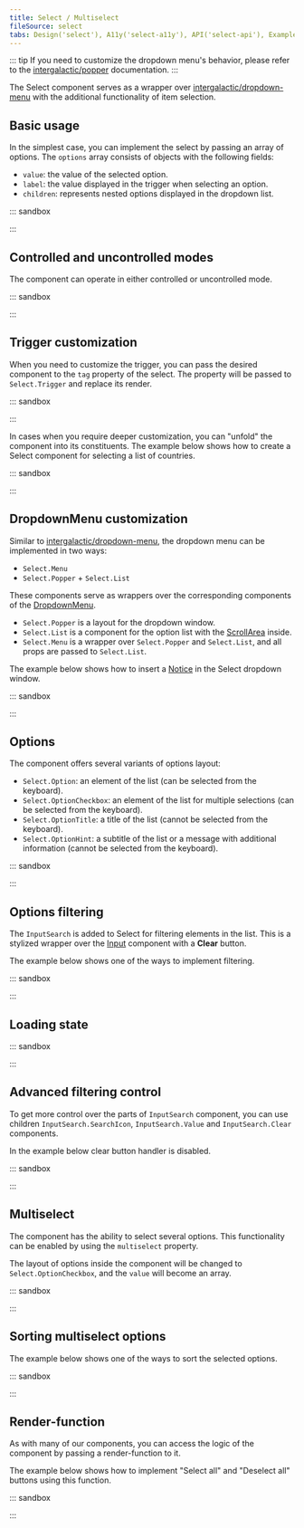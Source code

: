 ```yaml
---
title: Select / Multiselect
fileSource: select
tabs: Design('select'), A11y('select-a11y'), API('select-api'), Example('select-code'), Changelog('select-changelog')
---
```


::: tip
If you need to customize the dropdown menu's behavior, please refer to the [intergalactic/popper](/utils/popper/popper) documentation.
:::

The Select component serves as a wrapper over [intergalactic/dropdown-menu](/components/dropdown-menu/dropdown-menu) with the additional functionality of item selection.

## Basic usage

In the simplest case, you can implement the select by passing an array of options. The `options` array consists of objects with the following fields:

- `value`: the value of the selected option.
- `label`: the value displayed in the trigger when selecting an option.
- `children`: represents nested options displayed in the dropdown list.

::: sandbox

<script lang="tsx">
  export Demo from './examples/basic_usage.tsx';
</script>

:::

## Controlled and uncontrolled modes

The component can operate in either controlled or uncontrolled mode.

::: sandbox

<script lang="tsx">
  export Demo from './examples/controlled_and_uncontrolled_modes.tsx';
</script>

:::

## Trigger customization

When you need to customize the trigger, you can pass the desired component to the `tag` property of the select. The property will be passed to `Select.Trigger` and replace its render.

::: sandbox

<script lang="tsx">
  export Demo from './examples/trigger_customization.tsx';
</script>

:::

In cases when you require deeper customization, you can "unfold" the component into its constituents. The example below shows how to create a Select component for selecting a list of countries.

::: sandbox

<script lang="tsx">
  export Demo from './examples/trigger-customization.tsx';
</script>

:::

## DropdownMenu customization

Similar to [intergalactic/dropdown-menu](/components/dropdown-menu/dropdown-menu), the dropdown menu can be implemented in two ways:

- `Select.Menu`
- `Select.Popper` + `Select.List`

These components serve as wrappers over the corresponding components of the [DropdownMenu](/components/dropdown-menu/dropdown-menu).

- `Select.Popper` is a layout for the dropdown window.
- `Select.List` is a component for the option list with the [ScrollArea](/components/scroll-area/scroll-area) inside.
- `Select.Menu` is a wrapper over `Select.Popper` and `Select.List`, and all props are passed to `Select.List`.

The example below shows how to insert a [Notice](/components/notice/notice) in the Select dropdown window.

::: sandbox

<script lang="tsx">
  export Demo from './examples/dropdownmenu_customization.tsx';
</script>

:::

## Options

The component offers several variants of options layout:

- `Select.Option`: an element of the list (can be selected from the keyboard).
- `Select.OptionCheckbox`: an element of the list for multiple selections (can be selected from the keyboard).
- `Select.OptionTitle`: a title of the list (cannot be selected from the keyboard).
- `Select.OptionHint`: a subtitle of the list or a message with additional information (cannot be selected from the keyboard).

::: sandbox

<script lang="tsx">
  export Demo from './examples/options.tsx';
</script>

:::

## Options filtering

The `InputSearch` is added to Select for filtering elements in the list. This is a stylized wrapper over the [Input](/components/input/input) component with a **Clear** button.

The example below shows one of the ways to implement filtering.

::: sandbox

<script lang="tsx">
  export Demo from './examples/options_filtering.tsx';
</script>

:::

## Loading state

::: sandbox

<script lang="tsx">
  export Demo from './examples/loading_state.tsx';
</script>

:::
## Advanced filtering control

To get more control over the parts of `InputSearch` component, you can use children `InputSearch.SearchIcon`, `InputSearch.Value` and `InputSearch.Clear` components.

In the example below clear button handler is disabled.

::: sandbox

<script lang="tsx">
  export Demo from './examples/advanced_filtering_control.tsx';
</script>

:::

## Multiselect

The component has the ability to select several options. This functionality can be enabled by using the `multiselect` property.

The layout of options inside the component will be changed to `Select.OptionCheckbox`, and the `value` will become an array.

::: sandbox

<script lang="tsx">
  export Demo from './examples/multiselect.tsx';
</script>

:::

## Sorting multiselect options

The example below shows one of the ways to sort the selected options.

::: sandbox

<script lang="tsx">
  export Demo from './examples/sorting_multiselect_options.tsx';
</script>

:::

## Render-function

As with many of our components, you can access the logic of the component by passing a render-function to it.

The example below shows how to implement "Select all" and "Deselect all" buttons using this function.

::: sandbox

<script lang="tsx">
  export Demo from './examples/render-function.tsx';
</script>

:::
